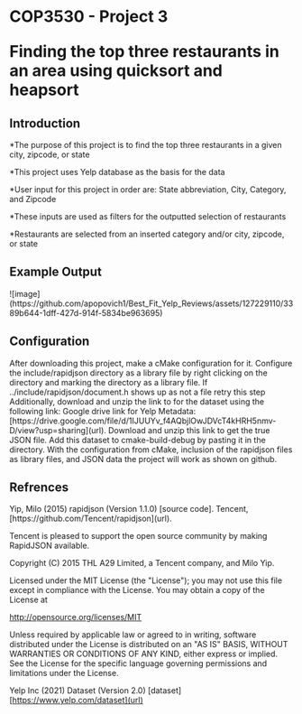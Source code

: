 <H1> COP3530 - Project 3 
  
Finding the top three restaurants in an area using quicksort and heapsort</H1>
<h2> Introduction </h2>
*The purpose of this project is to find the top three restaurants in a given city, zipcode, or state


*This project uses Yelp database as the basis for the data

*User input for this project in order are: State abbreviation, City, Category, and Zipcode

*These inputs are used as filters for the outputted selection of restaurants

*Restaurants are selected from an inserted category and/or city, zipcode, or state
<h2> Example Output </h2>
![image](https://github.com/apopovich1/Best_Fit_Yelp_Reviews/assets/127229110/3389b644-1dff-427d-914f-5834be963695)

<h2> Configuration </h2>
After downloading this project, make a cMake configuration for it. 
Configure the include/rapidjson directory as a library file by right clicking on the directory and marking the directory as a library file. If ../include/rapidjson/document.h shows up as not a file retry this step
Additionally, download and unzip the link to for the dataset using the following link:
Google drive link for Yelp Metadata:[https://drive.google.com/file/d/1IJUUYv_f4AQbjlOwJDVcT4kHRH5nmv-D/view?usp=sharing](url).
Download and unzip this link to get the true JSON file. Add this dataset to cmake-build-debug by pasting it in the directory.
With the configuration from cMake, inclusion of the rapidjson files as library files, and JSON data the project will work as shown on github. 

<h2> Refrences </h2>
Yip, Milo (2015) rapidjson (Version 1.1.0) [source code]. Tencent, [https://github.com/Tencent/rapidjson](url).

Tencent is pleased to support the open source community by making RapidJSON available.

Copyright (C) 2015 THL A29 Limited, a Tencent company, and Milo Yip.

Licensed under the MIT License (the "License"); you may not use this file except
in compliance with the License. You may obtain a copy of the License at

http://opensource.org/licenses/MIT

Unless required by applicable law or agreed to in writing, software distributed 
under the License is distributed on an "AS IS" BASIS, WITHOUT WARRANTIES OR 
CONDITIONS OF ANY KIND, either express or implied. See the License for the 
specific language governing permissions and limitations under the License.

Yelp Inc (2021) Dataset (Version 2.0) [dataset] [https://www.yelp.com/dataset](url)
